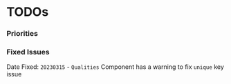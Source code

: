 # TODOs

### Priorities



### Fixed Issues

Date Fixed: `20230315` - `Qualities` Component has a warning to fix `unique` key issue
